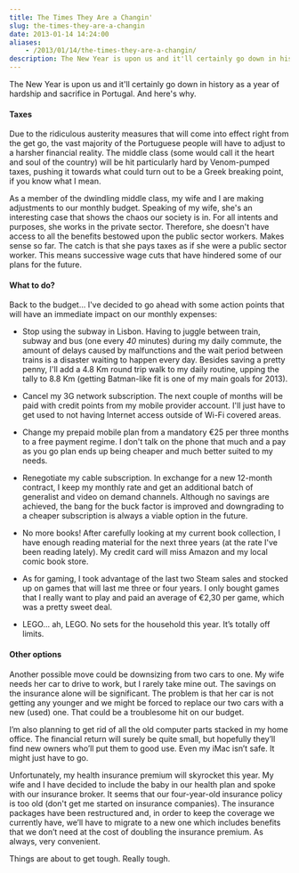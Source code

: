```yaml
---
title: The Times They Are a Changin'
slug: the-times-they-are-a-changin
date: 2013-01-14 14:24:00
aliases:
    - /2013/01/14/the-times-they-are-a-changin/
description: The New Year is upon us and it'll certainly go down in history as a year of hardship and sacrifice in Portugal. And here's why.
---
```


The New Year is upon us and it'll certainly go down in history as a year of hardship and sacrifice in Portugal. And here's why.

#### Taxes

Due to the ridiculous austerity measures that will come into effect right from the get go, the vast majority of the Portuguese people will have to adjust to a harsher financial reality. The middle class (some would call it the heart and soul of the country) will be hit particularly hard by Venom-pumped taxes, pushing it towards what could turn out to be a Greek breaking point, if you know what I mean.

As a member of the dwindling middle class, my wife and I are making adjustments to our monthly budget. Speaking of my wife, she's an interesting case that shows the chaos our society is in. For all intents and purposes, she works in the private sector. Therefore, she doesn't have access to all the benefits bestowed upon the public sector workers. Makes sense so far. The catch is that she pays taxes as if she were a public sector worker. This means successive wage cuts that have hindered some of our plans for the future.

#### What to do?

Back to the budget... I've decided to go ahead with some action points that will have an immediate impact on our monthly expenses:
* Stop using the subway in Lisbon. Having to juggle between train, subway and bus (one every *40* minutes) during my daily commute, the amount of delays caused by malfunctions and the wait period between trains is a disaster waiting to happen every day. Besides saving a pretty penny, I'll add a 4.8 Km round trip walk to my daily routine, upping the tally to 8.8 Km (getting Batman-like fit is one of my main goals for 2013).

* Cancel my 3G network subscription. The next couple of months will be paid with credit points from my mobile provider account. I'll just have to get used to not having Internet access outside of Wi-Fi covered areas.

* Change my prepaid mobile plan from a mandatory €25 per three months to a free payment regime. I don't talk on the phone that much and a pay as you go plan ends up being cheaper and much better suited to my needs.

* Renegotiate my cable subscription. In exchange for a new 12-month contract, I keep my monthly rate and get an additional batch of generalist and video on demand channels. Although no savings are achieved, the bang for the buck factor is improved and downgrading to a cheaper subscription is always a viable option in the future.

* No more books! After carefully looking at my current book collection, I have enough reading material for the next three years (at the rate I've been reading lately). My credit card will miss Amazon and my local comic book store.

* As for gaming, I took advantage of the last two Steam sales and stocked up on games that will last me three or four years. I only bought games that I really want to play and paid an average of €2,30 per game, which was a pretty sweet deal.

* LEGO... ah, LEGO. No sets for the household this year. It’s totally off limits.

#### Other options

Another possible move could be downsizing from two cars to one. My wife needs her car to drive to work, but I rarely take mine out. The savings on the insurance alone will be significant. The problem is that her car is not getting any younger and we might be forced to replace our two cars with a new (used) one. That could be a troublesome hit on our budget.

I’m also planning to get rid of all the old computer parts stacked in my home office. The financial return will surely be quite small, but hopefully they’ll find new owners who’ll put them to good use. Even my iMac isn’t safe. It might just have to go.

Unfortunately, my health insurance premium will skyrocket this year. My wife and I have decided to include the baby in our health plan and spoke with our insurance broker. It seems that our four-year-old insurance policy is too old (don't get me started on insurance companies). The insurance packages have been restructured and, in order to keep the coverage we currently have, we’ll have to migrate to a new one which includes benefits that we don’t need at the cost of doubling the insurance premium. As always, very convenient.

Things are about to get tough. Really tough.
